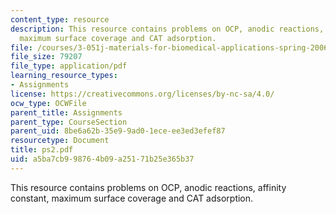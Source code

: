 ```yaml
---
content_type: resource
description: This resource contains problems on OCP, anodic reactions, affinity constant,
  maximum surface coverage and CAT adsorption.
file: /courses/3-051j-materials-for-biomedical-applications-spring-2006/a5ba7cb998764b09a25171b25e365b37_ps2.pdf
file_size: 79207
file_type: application/pdf
learning_resource_types:
- Assignments
license: https://creativecommons.org/licenses/by-nc-sa/4.0/
ocw_type: OCWFile
parent_title: Assignments
parent_type: CourseSection
parent_uid: 8be6a62b-35e9-9ad0-1ece-ee3ed3efef87
resourcetype: Document
title: ps2.pdf
uid: a5ba7cb9-9876-4b09-a251-71b25e365b37
---
```

This resource contains problems on OCP, anodic reactions, affinity constant, maximum surface coverage and CAT adsorption.